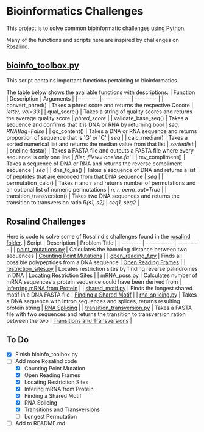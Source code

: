 # Bioinformatics Challenges
This project is to solve common bioinformatic challenges using Python.

Many of the functions and scripts here are inspired by challenges on [Rosalind](https://rosalind.info/problems/locations/).

## [bioinfo_toolbox.py](bioinfo_toolbox.py)
This script contains important functions pertaining to bioinformatics.

The table below shows the available functions with descriptions:
| Function | Description | Arguments |
| -------- | ----------- | --------- |
| convert_phred() | Takes a phred score and returns the respective Qscore | *letter, val=33* |
| qual_score() | Takes a string of quality scores and returns the average quality score | *phred_score* |
| validate_base_seq() | Takes a sequence and confirms that it is DNA or RNA by returning bool | *seq, RNAflag=False* |
| gc_content() | Takes a DNA or RNA sequence and returns proportion of sequence that is 'G' or 'C' | *seq* |
| calc_median() | Takes a sorted numerical list and returns the median value from that list | *sortedlist* |
| oneline_fasta() | Takes a FASTA file and outputs a FASTA file where every sequence is only one line | *filer, filew='oneline.fa'* |
| rev_compliment() | Takes a sequence of DNA or RNA and returns the reverse compliment sequence | *seq* |
| dna_to_aa() | Takes a sequence of DNA and returns a list of peptides that are encoded from that DNA sequence | *seq* |
| permutation_calc() | Takes n and r and returns number of permutations and an optional list of numeric permutations | *n, r, perm_out=True* |
| transition_transversion() | Takes two DNA sequences and returns the transition to transversion ratio *R(s1, s2)* | *seq1, seq2* |


## Rosalind Challenges
Here is code to solve some of Rosalind's challenges found in the [rosalind folder](./rosalind/).
| Script | Description | Problem Title |
| -------- | ----------- | --------- |
| [point_mutations.py](./rosalind/point_mutations.py) | Calculates the hamming distance between two sequences | [Counting Point Mutations](https://rosalind.info/problems/hamm/) |
| [open_reading_f.py](./rosalind/open_reading_f.py) | Finds all possible polypeptides from a DNA sequence | [Open Reading Frames](https://rosalind.info/problems/orf/) |
| [restriction_sites.py](./rosalind/restriction_sites.py) | Locates restriction sites by finding reverse palindromes in DNA | [Locating Restriction Sites](https://rosalind.info/problems/revp/) |
| [mRNA_poss.py](./rosalind/mRNA_poss.py) | Calculates number of mRNA sequences a protein sequence could have been derived from | [Inferring mRNA from Protein](https://rosalind.info/problems/mrna/) |
| [shared_motif.py](./rosalind/shared_motif.py) | Finds the longest shared motif in a DNA FASTA file | [Finding a Shared Motif](https://rosalind.info/problems/lcsm/) |
| [rna_splicing.py](./rosalind/rna_splicing.py) | Takes a DNA sequence with intron sequences and splices, returns resulting protein string | [RNA Splicing](https://rosalind.info/problems/splc/) |
| [transition_transversion.py](./rosalind/transition_transversion.py) | Takes a FASTA file with two sequences and returns the transition to transversion ration between the two | [Transitions and Transversions](https://rosalind.info/problems/tran/) |

## To Do
- [x] Finish bioinfo_toolbox.py
- [ ] Add more Rosalind code
    - [x] Counting Point Mutation
    - [x] Open Reading Frames 
    - [x] Locating Restriction Sites
    - [x] Infering mRNA from Protein
    - [x] Finding a Shared Motif
    - [x] RNA Splicing
    - [x] Transitions and Transversions
    - [ ] Longest Permutation
- [ ] Add to README.md